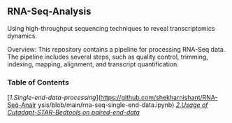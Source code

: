 ## RNA-Seq-Analysis
Using high-throughput sequencing techniques to reveal transcriptomics dynamics.

Overview:
This repository contains a pipeline for processing RNA-Seq data. 
The pipeline includes several steps, such as quality control, trimming, indexing, mapping, alignment, and transcript quantification.

### Table of Contents
[*1.Single-end-data-processing*](https://github.com/shekharnishant/RNA-Seq-Analr ysis/blob/main/rna-seq-single-end-data.ipynb)
[*2.Usage of Cutadapt-STAR-Bedtools on paired-end-data*](https://github.com/shekharnishant/RNA-Seq-Analysis/blob/main/usage_example_cutadapt_star(1and2pass)_bedtools.ipynb)
